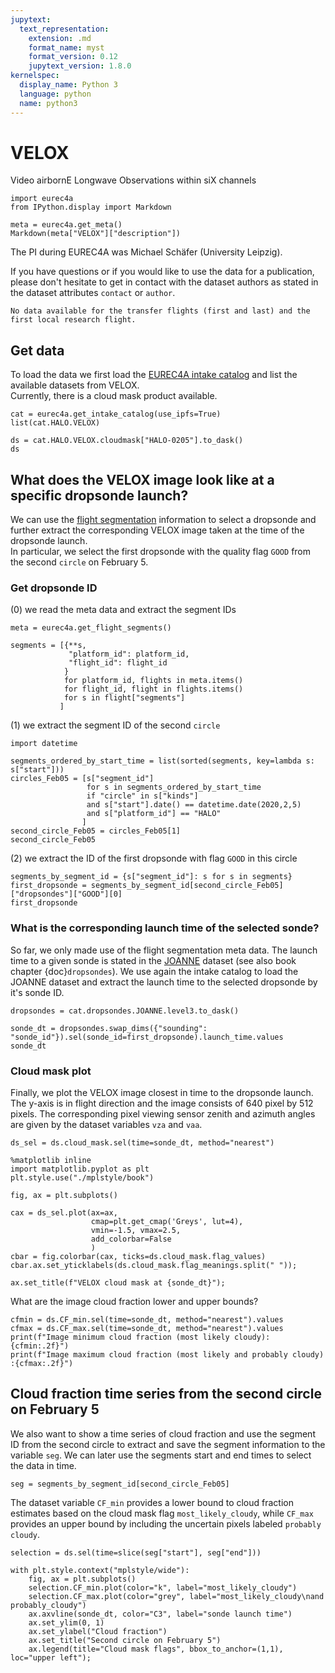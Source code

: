 ```yaml
---
jupytext:
  text_representation:
    extension: .md
    format_name: myst
    format_version: 0.12
    jupytext_version: 1.8.0
kernelspec:
  display_name: Python 3
  language: python
  name: python3
---
```


# VELOX

Video airbornE Longwave Observations within siX channels

```{code-cell} ipython3
import eurec4a
from IPython.display import Markdown

meta = eurec4a.get_meta()
Markdown(meta["VELOX"]["description"])
```

The PI during EUREC4A was Michael Schäfer (University Leipzig). 

If you have questions or if you would like to use the data for a publication, please don't hesitate to get in contact with the dataset authors as stated in the dataset attributes `contact` or `author`.

```{note}
No data available for the transfer flights (first and last) and the first local research flight.
```

## Get data
To load the data we first load the [EUREC4A intake catalog](https://github.com/eurec4a/eurec4a-intake#eurec4a-intake-catalogue) and list the available datasets from VELOX.  
Currently, there is a cloud mask product available.

```{code-cell} ipython3
cat = eurec4a.get_intake_catalog(use_ipfs=True)
list(cat.HALO.VELOX)
```

```{code-cell} ipython3
ds = cat.HALO.VELOX.cloudmask["HALO-0205"].to_dask()
ds
```

## What does the VELOX image look like at a specific dropsonde launch?  
We can use the [flight segmentation](https://github.com/eurec4a/flight-phase-separation#segmentation-of-flights-during-eurec4a) information to select a dropsonde and further extract the corresponding VELOX image taken at the time of the dropsonde launch.  
In particular, we select the first dropsonde with the quality flag `GOOD` from the second `circle` on February 5.  

### Get dropsonde ID
(0) we read the meta data and extract the segment IDs

```{code-cell} ipython3
meta = eurec4a.get_flight_segments()
```

```{code-cell} ipython3
segments = [{**s,
             "platform_id": platform_id,
             "flight_id": flight_id
            }
            for platform_id, flights in meta.items()
            for flight_id, flight in flights.items()
            for s in flight["segments"]
           ]
```

(1) we extract the segment ID of the second `circle`

```{code-cell} ipython3
import datetime

segments_ordered_by_start_time = list(sorted(segments, key=lambda s: s["start"]))
circles_Feb05 = [s["segment_id"]
                 for s in segments_ordered_by_start_time
                 if "circle" in s["kinds"]
                 and s["start"].date() == datetime.date(2020,2,5)
                 and s["platform_id"] == "HALO"
                ]
second_circle_Feb05 = circles_Feb05[1]
second_circle_Feb05
```

(2) we extract the ID of the first dropsonde with flag `GOOD` in this circle

```{code-cell} ipython3
segments_by_segment_id = {s["segment_id"]: s for s in segments}
first_dropsonde = segments_by_segment_id[second_circle_Feb05]["dropsondes"]["GOOD"][0]
first_dropsonde
```

### What is the corresponding launch time of the selected sonde?
So far, we only made use of the flight segmentation meta data. The launch time to a given sonde is stated in the [JOANNE](https://github.com/Geet-George/JOANNE/tree/master/joanne/Level_3#level%E2%80%943) dataset (see also book chapter {doc}`dropsondes`). 
We use again the intake catalog to load the JOANNE dataset and extract the launch time to the selected dropsonde by it's sonde ID.

```{code-cell} ipython3
dropsondes = cat.dropsondes.JOANNE.level3.to_dask()
```

```{code-cell} ipython3
sonde_dt = dropsondes.swap_dims({"sounding": "sonde_id"}).sel(sonde_id=first_dropsonde).launch_time.values
sonde_dt
```

### Cloud mask plot
Finally, we plot the VELOX image closest in time to the dropsonde launch.  
The y-axis is in flight direction and the image consists of 640 pixel by 512 pixels. The corresponding pixel viewing sensor zenith and azimuth angles are given by the dataset variables `vza` and `vaa`.

```{code-cell} ipython3
ds_sel = ds.cloud_mask.sel(time=sonde_dt, method="nearest")
```

```{code-cell} ipython3
%matplotlib inline
import matplotlib.pyplot as plt
plt.style.use("./mplstyle/book")

fig, ax = plt.subplots()

cax = ds_sel.plot(ax=ax,
                  cmap=plt.get_cmap('Greys', lut=4),
                  vmin=-1.5, vmax=2.5,
                  add_colorbar=False
                  )
cbar = fig.colorbar(cax, ticks=ds.cloud_mask.flag_values)
cbar.ax.set_yticklabels(ds.cloud_mask.flag_meanings.split(" "));

ax.set_title(f"VELOX cloud mask at {sonde_dt}");
```

What are the image cloud fraction lower and upper bounds?

```{code-cell} ipython3
cfmin = ds.CF_min.sel(time=sonde_dt, method="nearest").values
cfmax = ds.CF_max.sel(time=sonde_dt, method="nearest").values
print(f"Image minimum cloud fraction (most likely cloudy): {cfmin:.2f}")
print(f"Image maximum cloud fraction (most likely and probably cloudy) :{cfmax:.2f}")
```

## Cloud fraction time series from the second circle on February 5

We also want to show a time series of cloud fraction and use the segment ID from the second circle to extract and save the segment information to the variable `seg`. We can later use the segments start and end times to select the data in time.

```{code-cell} ipython3
seg = segments_by_segment_id[second_circle_Feb05]
```

The dataset variable `CF_min` provides a lower bound to cloud fraction estimates based on the cloud mask flag `most_likely_cloudy`, while `CF_max` provides an upper bound by including the uncertain pixels labeled `probably cloudy`.

```{code-cell} ipython3
selection = ds.sel(time=slice(seg["start"], seg["end"]))

with plt.style.context("mplstyle/wide"):
    fig, ax = plt.subplots()
    selection.CF_min.plot(color="k", label="most_likely_cloudy")
    selection.CF_max.plot(color="grey", label="most_likely_cloudy\nand probably_cloudy")
    ax.axvline(sonde_dt, color="C3", label="sonde launch time")
    ax.set_ylim(0, 1)
    ax.set_ylabel("Cloud fraction")
    ax.set_title("Second circle on February 5")
    ax.legend(title="Cloud mask flags", bbox_to_anchor=(1,1), loc="upper left");
```
